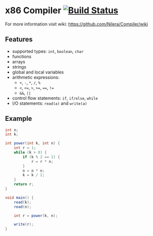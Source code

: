 # x86 Сompiler [![Build Status](https://travis-ci.org/Nilera/Compiler.svg?branch=master)](https://travis-ci.org/Nilera/Compiler)

For more information visit wiki: https://github.com/Nilera/Compiler/wiki

## Features
* supported types: `int`, `boolean`, `char`
* functions
* arrays
* strings
* global and local variables
* arithmetic expressions: 
  * `+`, `-`, `*`, `/`, `%`
  * `<`, `<=`, `>`, `>=`, `==`, `!=`
  * `&&`, `||`
* control flow statements: `if`, `if/else`, `while`
* I/O statements: `read(a)` and `write(a)`


## Example
```java
int n;
int k;

int power(int k, int n) {
    int r = 1;
    while (k > 0) {
        if (k % 2 == 1) {
            r = r * n;
        }
        n = n * n;
        k = k / 2;
    }
    return r;
}

void main() {
    read(k);
    read(n);

    int r = power(k, n);

    write(r);
}
```
